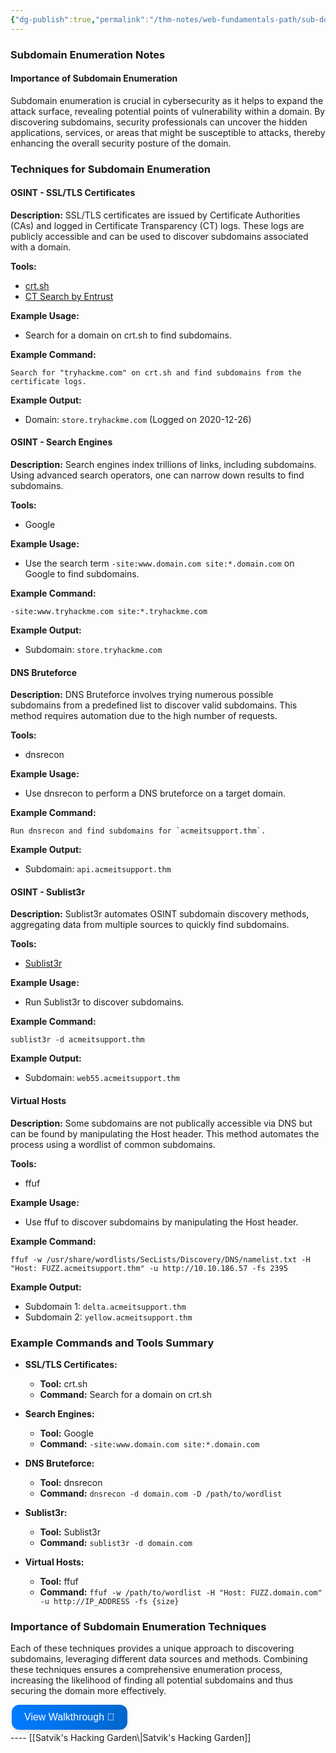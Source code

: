 ```yaml
---
{"dg-publish":true,"permalink":"/thm-notes/web-fundamentals-path/sub-domain-enumeration/","title":"Sub Domain Enumeration - THM Walkthrough","tags":["web"]}
---
```


### Subdomain Enumeration Notes

#### Importance of Subdomain Enumeration
Subdomain enumeration is crucial in cybersecurity as it helps to expand the attack surface, revealing potential points of vulnerability within a domain. By discovering subdomains, security professionals can uncover the hidden applications, services, or areas that might be susceptible to attacks, thereby enhancing the overall security posture of the domain.

### Techniques for Subdomain Enumeration

#### OSINT - SSL/TLS Certificates
**Description:** SSL/TLS certificates are issued by Certificate Authorities (CAs) and logged in Certificate Transparency (CT) logs. These logs are publicly accessible and can be used to discover subdomains associated with a domain.

**Tools:** 
- [crt.sh](https://crt.sh)
- [CT Search by Entrust](https://ui.ctsearch.entrust.com/ui/ctsearchui)

**Example Usage:**
- Search for a domain on crt.sh to find subdomains.
  
**Example Command:**
```plaintext
Search for "tryhackme.com" on crt.sh and find subdomains from the certificate logs.
```
**Example Output:**
- Domain: `store.tryhackme.com` (Logged on 2020-12-26)

#### OSINT - Search Engines
**Description:** Search engines index trillions of links, including subdomains. Using advanced search operators, one can narrow down results to find subdomains.

**Tools:**
- Google

**Example Usage:**
- Use the search term `-site:www.domain.com site:*.domain.com` on Google to find subdomains.

**Example Command:**
```plaintext
-site:www.tryhackme.com site:*.tryhackme.com
```
**Example Output:**
- Subdomain: `store.tryhackme.com`

#### DNS Bruteforce
**Description:** DNS Bruteforce involves trying numerous possible subdomains from a predefined list to discover valid subdomains. This method requires automation due to the high number of requests.

**Tools:**
- dnsrecon

**Example Usage:**
- Use dnsrecon to perform a DNS bruteforce on a target domain.

**Example Command:**
```plaintext
Run dnsrecon and find subdomains for `acmeitsupport.thm`.
```
**Example Output:**
- Subdomain: `api.acmeitsupport.thm`

#### OSINT - Sublist3r
**Description:** Sublist3r automates OSINT subdomain discovery methods, aggregating data from multiple sources to quickly find subdomains.

**Tools:**
- [Sublist3r](https://github.com/aboul3la/Sublist3r)

**Example Usage:**
- Run Sublist3r to discover subdomains.

**Example Command:**
```plaintext
sublist3r -d acmeitsupport.thm
```
**Example Output:**
- Subdomain: `web55.acmeitsupport.thm`

#### Virtual Hosts
**Description:** Some subdomains are not publically accessible via DNS but can be found by manipulating the Host header. This method automates the process using a wordlist of common subdomains.

**Tools:**
- ffuf

**Example Usage:**
- Use ffuf to discover subdomains by manipulating the Host header.

**Example Command:**
```plaintext
ffuf -w /usr/share/wordlists/SecLists/Discovery/DNS/namelist.txt -H "Host: FUZZ.acmeitsupport.thm" -u http://10.10.186.57 -fs 2395
```
**Example Output:**
- Subdomain 1: `delta.acmeitsupport.thm`
- Subdomain 2: `yellow.acmeitsupport.thm`

### Example Commands and Tools Summary

- **SSL/TLS Certificates:**
  - **Tool:** crt.sh
  - **Command:** Search for a domain on crt.sh
  
- **Search Engines:**
  - **Tool:** Google
  - **Command:** `-site:www.domain.com site:*.domain.com`

- **DNS Bruteforce:**
  - **Tool:** dnsrecon
  - **Command:** `dnsrecon -d domain.com -D /path/to/wordlist`

- **Sublist3r:**
  - **Tool:** Sublist3r
  - **Command:** `sublist3r -d domain.com`

- **Virtual Hosts:**
  - **Tool:** ffuf
  - **Command:** `ffuf -w /path/to/wordlist -H "Host: FUZZ.domain.com" -u http://IP_ADDRESS -fs {size}`

### Importance of Subdomain Enumeration Techniques
Each of these techniques provides a unique approach to discovering subdomains, leveraging different data sources and methods. Combining these techniques ensures a comprehensive enumeration process, increasing the likelihood of finding all potential subdomains and thus securing the domain more effectively.

<a href="https://blog.satvik.live/post/THM%2FWEB%2FSub-Domain-Enumeration-THM-Walkthrough" style="text-decoration:none;">
  <button style="
    background: linear-gradient(90deg, rgba(0,123,255,1) 0%, rgba(0,102,204,1) 100%);
    border: none; /* Remove borders */
    color: white; /* White text */
    padding: 10px 20px; /* Some padding */
    text-align: center; /* Centered text */
    text-decoration: none; /* Remove underline */
    display: flex; /* Use flexbox */
    align-items: center; /* Center items vertically */
    justify-content: center; /* Center items horizontally */
    font-size: 16px; /* Increase font size */
    margin: 4px 2px; /* Add some margin */
    cursor: pointer; /* Add a pointer on hover */
    border-radius: 12px; /* Rounded corners */
    box-shadow: 0 4px 6px rgba(0, 0, 0, 0.1); /* Add shadow */
    transition: transform 0.2s; /* Animation for hover effect */
    height: 40px; /* Fixed height for better alignment */
  " onmouseover="this.style.transform='scale(1.05)';" onmouseout="this.style.transform='scale(1.0)';">
    View Walkthrough 👀
  </button>
</a>
----
[[Satvik's Hacking Garden\|Satvik's Hacking Garden]]